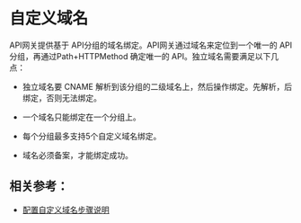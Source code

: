# 自定义域名

API网关提供基于 API分组的域名绑定。API网关通过域名来定位到一个唯一的 API分组，再通过Path+HTTPMethod 确定唯一的 API。独立域名需要满足以下几点：

* 独立域名要 CNAME 解析到该分组的二级域名上，然后操作绑定。先解析，后绑定，否则无法绑定。

* 一个域名只能绑定在一个分组上。

* 每个分组最多支持5个自定义域名绑定。

* 域名必须备案，才能绑定成功。



##  相关参考：

*  [配置自定义域名步骤说明](../Operation-Guide/Create-Domain/Create-Domain.md)
